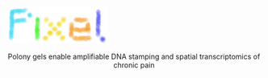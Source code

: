 <p align="left">
  <img src="https://github.com/GuLABatUW/Pixel-seq/blob/main/pixel.png", width=200>
</p>
<!-- badges: start -->

<!-- badges: end -->

<p align="center">
Polony gels enable amplifiable DNA stamping and spatial transcriptomics of chronic pain
</p>
